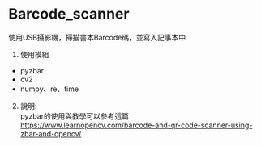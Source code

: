 # Barcode_scanner
使用USB攝影機，掃描書本Barcode碼，並寫入記事本中

1. 使用模組   
+ pyzbar   
+ cv2   
+ numpy、re、time

2. 說明:   
pyzbar的使用與教學可以參考這篇   
https://www.learnopencv.com/barcode-and-qr-code-scanner-using-zbar-and-opencv/
